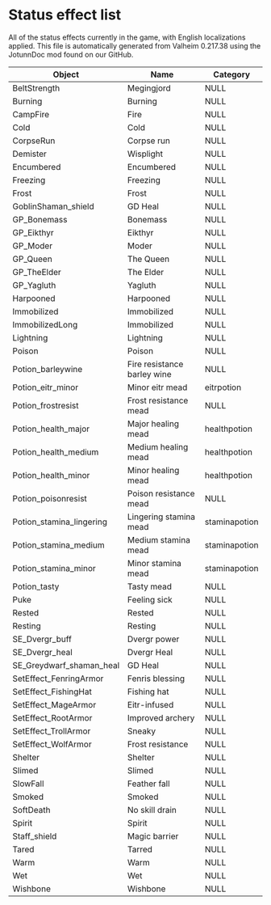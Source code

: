 # Status effect list
All of the status effects currently in the game, with English localizations applied.
This file is automatically generated from Valheim 0.217.38 using the JotunnDoc mod found on our GitHub.

|Object |Name |Category |
|---|---|---|
|BeltStrength|Megingjord|NULL|
|Burning|Burning|NULL|
|CampFire|Fire|NULL|
|Cold|Cold|NULL|
|CorpseRun|Corpse run|NULL|
|Demister|Wisplight|NULL|
|Encumbered|Encumbered|NULL|
|Freezing|Freezing|NULL|
|Frost|Frost|NULL|
|GoblinShaman_shield|GD Heal|NULL|
|GP_Bonemass|Bonemass|NULL|
|GP_Eikthyr|Eikthyr|NULL|
|GP_Moder|Moder|NULL|
|GP_Queen|The Queen|NULL|
|GP_TheElder|The Elder|NULL|
|GP_Yagluth|Yagluth|NULL|
|Harpooned|Harpooned|NULL|
|Immobilized|Immobilized|NULL|
|ImmobilizedLong|Immobilized|NULL|
|Lightning|Lightning|NULL|
|Poison|Poison|NULL|
|Potion_barleywine|Fire resistance barley wine|NULL|
|Potion_eitr_minor|Minor eitr mead|eitrpotion|
|Potion_frostresist|Frost resistance mead|NULL|
|Potion_health_major|Major healing mead|healthpotion|
|Potion_health_medium|Medium healing mead|healthpotion|
|Potion_health_minor|Minor healing mead|healthpotion|
|Potion_poisonresist|Poison resistance mead|NULL|
|Potion_stamina_lingering|Lingering stamina mead|staminapotion|
|Potion_stamina_medium|Medium stamina mead|staminapotion|
|Potion_stamina_minor|Minor stamina mead|staminapotion|
|Potion_tasty|Tasty mead|NULL|
|Puke|Feeling sick|NULL|
|Rested|Rested|NULL|
|Resting|Resting|NULL|
|SE_Dvergr_buff|Dvergr power|NULL|
|SE_Dvergr_heal|Dvergr Heal|NULL|
|SE_Greydwarf_shaman_heal|GD Heal|NULL|
|SetEffect_FenringArmor|Fenris blessing|NULL|
|SetEffect_FishingHat|Fishing hat|NULL|
|SetEffect_MageArmor|Eitr-infused|NULL|
|SetEffect_RootArmor|Improved archery|NULL|
|SetEffect_TrollArmor|Sneaky|NULL|
|SetEffect_WolfArmor|Frost resistance|NULL|
|Shelter|Shelter|NULL|
|Slimed|Slimed|NULL|
|SlowFall|Feather fall|NULL|
|Smoked|Smoked|NULL|
|SoftDeath|No skill drain|NULL|
|Spirit|Spirit|NULL|
|Staff_shield|Magic barrier|NULL|
|Tared|Tarred|NULL|
|Warm|Warm|NULL|
|Wet|Wet|NULL|
|Wishbone|Wishbone|NULL|
